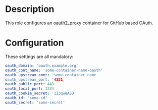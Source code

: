 # Description

This role configures an [oauth2_proxy](https://github.com/pusher/oauth2_proxy) container for GitHub based OAuth.

# Configuration

These settings are all mandatory:
```yaml
oauth_domain: 'oauth.example.org'
oauth_cont_name: 'some-container-name-oauth'
oauth_upstream_cont: 'some-container-name
oauth_upstream_port: '4321
oauth_public_port: 443
oauth_local_port: 1234
oauth_cookie_secret: '123qweASD'
oauth_id: 'some-id'
oauth_secret: 'some-secret'
```
